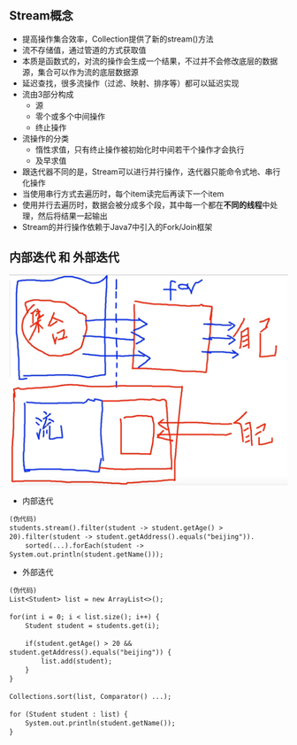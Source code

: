 ## Stream概念
* 提高操作集合效率，Collection提供了新的stream()方法
* 流不存储值，通过管道的方式获取值
* 本质是函数式的，对流的操作会生成一个结果，不过并不会修改底层的数据源，集合可以作为流的底层数据源
* 延迟查找，很多流操作（过滤、映射、排序等）都可以延迟实现
* 流由3部分构成
    * 源
    * 零个或多个中间操作
    * 终止操作
* 流操作的分类
    * 惰性求值，只有终止操作被初始化时中间若干个操作才会执行
    * 及早求值
* 跟迭代器不同的是，Stream可以进行并行操作，迭代器只能命令式地、串行化操作
* 当使用串行方式去遍历时，每个item读完后再读下一个item
* 使用并行去遍历时，数据会被分成多个段，其中每一个都在**不同的线程**中处理，然后将结果一起输出
* Stream的并行操作依赖于Java7中引入的Fork/Join框架
## 内部迭代 和 外部迭代
![binaryTree](./image/01.png "binaryTree")
* 内部迭代
```
(伪代码)
students.stream().filter(student -> student.getAge() > 20).filter(student -> student.getAddress().equals("beijing")).
    sorted(...).forEach(student -> System.out.println(student.getName()));
```
* 外部迭代
```
(伪代码)
List<Student> list = new ArrayList<>();

for(int i = 0; i < list.size(); i++) {
    Student student = students.get(i);

    if(student.getAge() > 20 && student.getAddress().equals("beijing")) {
        list.add(student);
    }
}

Collections.sort(list, Comparator() ...);

for (Student student : list) {
    System.out.println(student.getName());
}
```